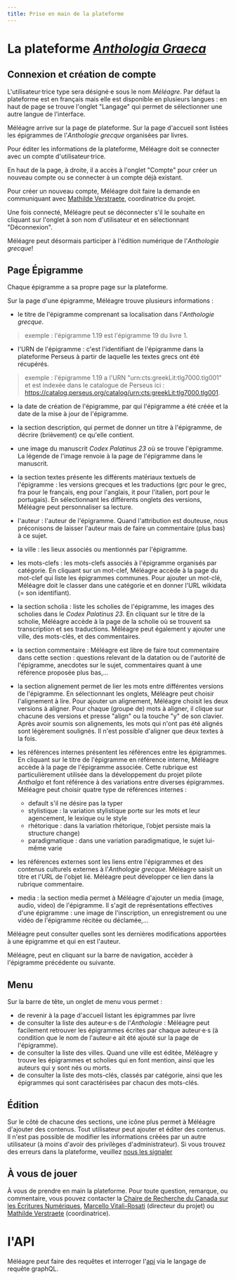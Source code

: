 ```yaml
---
title: Prise en main de la plateforme
---
```


# La plateforme [*Anthologia Graeca*](http://anthologiagraeca.org/)


## Connexion et création de compte 

L'utilisateur·trice type sera désigné·e sous le nom *Méléagre*. Par défaut la plateforme est en français mais elle est disponible en plusieurs langues : en haut de page se trouve l'onglet "Langage" qui permet de sélectionner une autre langue de l'interface. 

Méléagre arrive sur la page de plateforme. 
Sur la page d'accueil sont listées les épigrammes de l'*Anthologie grecque* organisées par livres. 

Pour éditer les informations de la plateforme, Méléagre doit se connecter avec un compte d'utilisateur·trice. 

En haut de la page, à droite, il a accès à l'onglet "Compte" pour créer un nouveau compte ou se connecter à un compte déjà existant. 

Pour créer un nouveau compte, Méléagre doit faire la demande en communiquant avec [Mathilde Verstraete](mailto:mathilde.verstraete@umontreal.ca), coordinatrice du projet.

<!--Pour la création d'un nouveau compte, Méléagre doit renseigner : 

- Son username - obligatoire
- Son prénom - facultatif
- Son nom - facultatif
- Son adresse mail - facultatif
- Son mot de passe
- Son institution - facultatif
- Sa langue préférée - facultatif - à implémenter dans le modèle user?
- Son édition par défaut - facultatif - à implémenter dans le modèle user?

Une fois qu'il a renseigné les champs obligatoire il peut automatiquement créer son compte et se connecter (il aura des permissions d'utilisateur normal). -->

Une fois connecté, Méléagre <!--a accès à sa [page user] et--> peut se déconnecter s'il le souhaite en cliquant sur l'onglet à son nom d'utilisateur et en sélectionnant "Déconnexion". 

Méléagre peut désormais participer à l'édition numérique de l'*Anthologie grecque*!
<!--## Liste des tâches 

Méléagre se voit proposer des tâches à remplir pour participer à la plateforme. -->

## Page Épigramme 

Chaque épigramme a sa propre page sur la plateforme. 

Sur la page d'une épigramme, Méléagre trouve plusieurs informations : 

- le titre de l'épigramme comprenant sa localisation dans l'*Anthologie grecque*. 

> exemple : l'épigramme 1.19 est l'épigramme 19 du livre 1.

- l'URN de l'épigramme : c'est l'identifiant de l'épigramme dans la plateforme Perseus à partir de laquelle les textes grecs ont été récupérés.

> exemple : l'épigramme 1.19 a l'URN "urn:cts:greekLit:tlg7000.tlg001" et est indexée dans le catalogue de Perseus ici : https://catalog.perseus.org/catalog/urn:cts:greekLit:tlg7000.tlg001.

- la date de création de l'épigramme, par qui l'épigramme a été créée et la date de la mise à jour de l'épigramme.

- la section description, qui permet de donner un titre à l'épigramme, de décrire (brièvement) ce qu'elle contient. 

- une image du manuscrit *Codex Palatinus 23* où se trouve l'épigramme. La légende de l'image renvoie à la page de l'épigramme dans le manuscrit.

- la section textes présente les différents matériaux textuels de l'épigramme : les versions grecques et les traductions (grc pour le grec, fra pour le français, eng pour l'anglais, it pour l'italien, port pour le portugais). En sélectionnant les différents onglets des versions, Méléagre peut personnaliser sa lecture. 

- l'auteur : l'auteur de l'épigramme. Quand l'attribution est douteuse, nous préconisons de laisser l'auteur mais de faire un commentaire (plus bas) à ce sujet. 

- la ville : les lieux associés ou mentionnés par l'épigramme.

- les mots-clefs : les mots-clefs associés à l'épigramme organisés par catégorie. En cliquant sur un mot-clef, Méléagre accède à la page du mot-clef qui liste les épigrammes communes. Pour ajouter un mot-clé, Méléagre doit le classer dans une catégorie et en donner l'URL wikidata (= son identifiant).  

- la section scholia : liste les scholies de l'épigramme, les images des scholies dans le *Codex Palatinus 23*. En cliquant sur le titre de la scholie, Méléagre accède à la page de la scholie où se trouvent sa transcription et ses traductions. Méléagre peut également y ajouter une ville, des mots-clés, et des commentaires.

- la section commentaire : Méléagre est libre de faire tout commentaire dans cette section : questions relevant de la datation ou de l'autorité de l'épigramme, anecdotes sur le sujet, commentaires quant à une référence proposée plus bas,...

- la section alignement permet de lier les mots entre différentes versions de l'épigramme. En sélectionnant les onglets, Méléagre peut choisir l'alignement à lire. Pour ajouter un alignement, Méléagre choisit les deux versions à aligner. Pour chaque (groupe de) mots à aligner, il clique sur chacune des versions et presse "align" ou la touche "y" de son clavier. Après avoir soumis son alignements, les mots qui n'ont pas été alignés sont légèrement soulignés. Il n'est possible d'aligner que deux textes à la fois. 

- les références internes présentent les références entre les épigrammes. En cliquant sur le titre de l'épigramme en référence interne, Méléagre accède à la page de l'épigramme associée. Cette rubrique est particulièrement utilisée dans la développement du projet pilote *Anthalgo* et font référence à des variations entre diverses épigrammes. Méléagre peut choisir quatre type de références internes : 
    - default s'il ne désire pas la typer 
    - stylistique : la variation stylistique porte sur les mots et leur agencement, le lexique ou le style
    - rhétorique : dans la variation rhétorique, l’objet persiste mais la structure change)
    - paradigmatique : dans une variation paradigmatique, le sujet lui-même varie

- les références externes sont les liens entre l'épigrammes et des contenus culturels externes à l'*Anthologie grecque*. Méléagre saisit un titre et l'URL de l'objet lié. Méléagre peut développer ce lien dans la rubrique commentaire. 

- media : la section media permet à Méléagre d'ajouter un media (image, audio, video) de l'épigramme. Il s'agit de représentations effectives d'une épigramme : une image de l'inscription, un enregistrement ou une vidéo de l'épigramme récitée ou déclamée,...

Méléagre peut consulter quelles sont les dernières modifications apportées à une épigramme et qui en est l'auteur. 

Méléagre, peut en cliquant sur la barre de navigation, accèder à l'épigramme précédente ou suivante. 

## Menu 

Sur la barre de tête, un onglet de menu vous permet :

- de revenir à la page d'accueil listant les épigrammes par livre
- de consulter la liste des auteur·e·s de l'*Anthologie* : Méléagre peut facilement retrouver les épigrammes écrites par chaque auteur·e·s (à condition que le nom de l'auteur·e ait été ajouté sur la page de l'épigramme).
- de consulter la liste des villes. Quand une ville est éditée, Méléagre y trouve les épigrammes et scholies qui en font mention, ainsi que les auteurs qui y sont nés ou morts. 
- de consulter la liste des mots-clés, classés par catégorie, ainsi que les épigrammes qui sont caractérisées par chacun des mots-clés.

## Édition 

Sur le côté de chacune des sections, une icône plus permet à Méléagre d'ajouter des contenus. Tout utilisateur peut ajouter et éditer des contenus. Il n'est pas possible de modifier les informations créées par un autre utilisateur (à moins d'avoir des privilèges d'administrateur). Si vous trouvez des erreurs dans la plateforme, veuillez [nous les signaler](mailto:mathilde.verstraete@umontreal.ca)

## À vous de jouer 

À vous de prendre en main la plateforme. Pour toute question, remarque, ou commentaire, vous pouvez contacter la [Chaire de Recherche du Canada sur les Écritures Numériques](mailto:crc.ecrituresnumeriques@gmail.com), [Marcello Vitali-Rosati](mailto:marcello.vitali.rosati@umontreal.ca) (directeur du projet) ou [Mathilde Verstraete](mailto:mathilde.verstraete@umontreal.ca) (coordinatrice).

# l'API 

Méléagre peut faire des requêtes et interroger l'[api](https://anthologiagraeca.org/api/) via le langage de requête graphQL.
